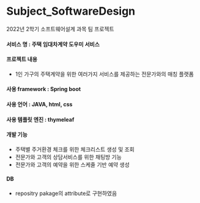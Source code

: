 # Subject_SoftwareDesign
2022년 2학기 소프트웨어설계 과목 팀 프로젝트

#### 서비스 명 : 주택 임대차계약 도우미 서비스
#### 프로젝트 내용
- 1인 가구의 주택계약을 위한 여러가지 서비스를 제공하는 전문가와의 매칭 플랫폼

#### 사용 framework : Spring boot
#### 사용 언어 : JAVA, html, css
#### 사용 템플릿 엔진 : thymeleaf

#### 개발 기능
- 주택별 주거환경 체크를 위한 체크리스트 생성 및 조회
- 전문가와 고객의 상담서비스를 위한 채팅방 기능
- 전문가와 고객의 예약을 위한 스케줄 기반 예약 생성

#### DB
- repositry pakage의 attribute로 구현하였음
